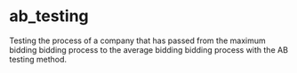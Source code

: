 # ab_testing
Testing the process of a company that has passed from the maximum bidding bidding process to the average bidding bidding process with the AB testing method.
